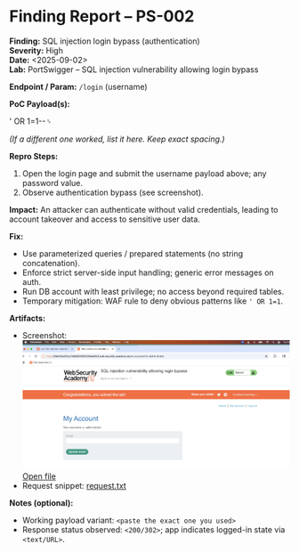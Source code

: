 # Finding Report – PS-002

**Finding:** SQL injection login bypass (authentication)  
**Severity:** High  
**Date:** <2025-09-02>  
**Lab:** PortSwigger – SQL injection vulnerability allowing login bypass

**Endpoint / Param:** `/login` (username)

**PoC Payload(s):**

' OR 1=1--␠

_(If a different one worked, list it here. Keep exact spacing.)_

**Repro Steps:**

1. Open the login page and submit the username payload above; any password value.
2. Observe authentication bypass (see screenshot).

**Impact:**
An attacker can authenticate without valid credentials, leading to account takeover and access to sensitive user data.

**Fix:**

- Use parameterized queries / prepared statements (no string concatenation).
- Enforce strict server-side input handling; generic error messages on auth.
- Run DB account with least privilege; no access beyond required tables.
- Temporary mitigation: WAF rule to deny obvious patterns like `' OR 1=1`.

**Artifacts:**

- Screenshot:
  ![Login Bypass](../../evidence/ps-sqli/login-bypass.png)
  [Open file](../../evidence/ps-sqli/login-bypass.png)
- Request snippet:
  [request.txt](../../evidence/ps-sqli/login-request.rtf)

**Notes (optional):**

- Working payload variant: `<paste the exact one you used>`
- Response status observed: `<200/302>`; app indicates logged-in state via `<text/URL>`.
